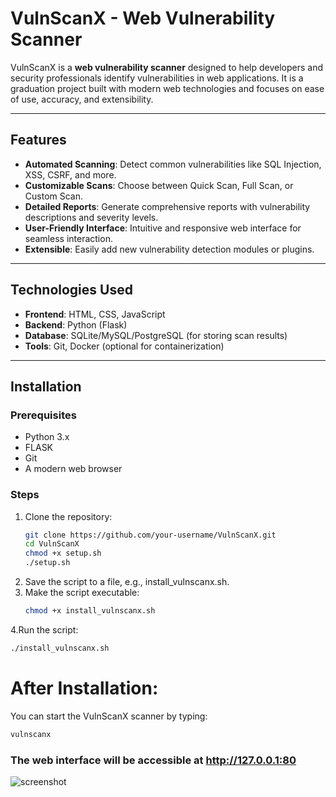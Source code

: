 # VulnScanX - Web Vulnerability Scanner

VulnScanX is a **web vulnerability scanner** designed to help developers and security professionals identify vulnerabilities in web applications. It is a graduation project built with modern web technologies and focuses on ease of use, accuracy, and extensibility.

---

## Features

- **Automated Scanning**: Detect common vulnerabilities like SQL Injection, XSS, CSRF, and more.
- **Customizable Scans**: Choose between Quick Scan, Full Scan, or Custom Scan.
- **Detailed Reports**: Generate comprehensive reports with vulnerability descriptions and severity levels.
- **User-Friendly Interface**: Intuitive and responsive web interface for seamless interaction.
- **Extensible**: Easily add new vulnerability detection modules or plugins.

---

## Technologies Used

- **Frontend**: HTML, CSS, JavaScript
- **Backend**: Python (Flask)
- **Database**: SQLite/MySQL/PostgreSQL (for storing scan results)
- **Tools**: Git, Docker (optional for containerization)

---

## Installation

### Prerequisites
- Python 3.x
- FLASK
- Git
- A modern web browser

### Steps
1. Clone the repository:
   ```bash
   git clone https://github.com/your-username/VulnScanX.git
   cd VulnScanX
   chmod +x setup.sh
   ./setup.sh
2. Save the script to a file, e.g., install_vulnscanx.sh.
3. Make the script executable:
   ```bash
   chmod +x install_vulnscanx.sh
   ```
4.Run the script:
```bash
./install_vulnscanx.sh
```
# After Installation:
You can start the VulnScanX scanner by typing:
```bash
vulnscanx
```
### The web interface will be accessible at http://127.0.0.1:80
![screenshot](https://github.com/user-attachments/assets/76373347-a11f-4415-8315-4ca14193ce6e)

